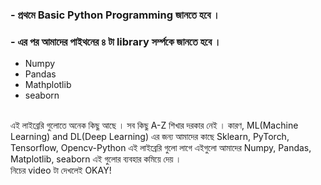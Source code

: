 
### - প্রথমে Basic Python Programming জানতে হবে ।

### - এর পর আমাদের পাইথনের ৪ টা  library সর্ম্পকে জানতে হবে ।  

- Numpy
- Pandas
- Mathplotlib
- seaborn

<br> 
এই লাইব্রেরি গুলোতে অনেক কিছু আছে । সব কিছু A-Z শিখার দরকার নেই । কারণ, ML(Machine Learning) and DL(Deep Learning) এর জন্য
আমাদের কাছে Sklearn, PyTorch, Tensorflow, Opencv-Python  এই লাইব্রেরি গুলো লাগে  এইগুলো আমাদের Numpy, Pandas, Matplotlib,
seaborn এই গুলোর ব্যবহার কমিয়ে দেয় । 
<br> 
নিচের video টা দেখলেই OKAY! 


